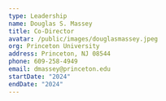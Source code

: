 ```yaml
---
type: Leadership
name: Douglas S. Massey
title: Co-Director
avatar: /public/images/douglasmassey.jpeg
org: Princeton University
address: Princeton, NJ 08544
phone: 609-258-4949
email: dmassey@princeton.edu
startDate: "2024"
endDate: "2024"
---
```

